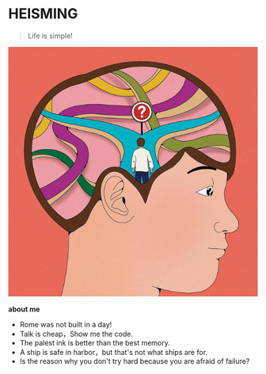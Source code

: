 # HEISMING
>Life is simple!

![](./assets/images/think.png)

**about me**
- Rome was not built in a day!
- Talk is cheap，Show me the code.
- The palest ink is better than the best memory.
- A ship is safe in harbor，but that's not what ships are for.
- Is the reason why you don't try hard because you are afraid of failure?